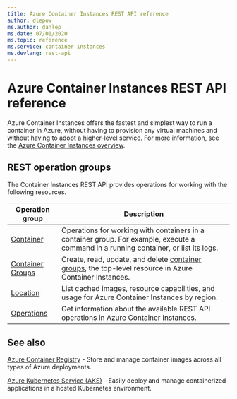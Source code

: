 ```yaml
---
title: Azure Container Instances REST API reference
author: dlepow
ms.author: danlep
ms.date: 07/01/2020
ms.topic: reference
ms.service: container-instances
ms.devlang: rest-api
---
```


# Azure Container Instances REST API reference

Azure Container Instances offers the fastest and simplest way to run a container in Azure, without having to provision any virtual machines and without having to adopt a higher-level service. For more information, see the [Azure Container Instances overview](/azure/container-instances/container-instances-overview).

## REST operation groups

The Container Instances REST API provides operations for working with the following resources.

| Operation group | Description                                                        |
|-----------------|--------------------------------------------------------------------|
|[Container](xref:management.azure.com.container-instances.container)| Operations for working with containers in a container group. For example, execute a command in a running container, or list its logs. |
|[Container Groups](xref:management.azure.com.container-instances.containergroups)| Create, read, update, and delete [container groups](/azure/container-instances/container-instances-container-groups), the top-level resource in Azure Container Instances. |
|[Location](xref:management.azure.com.container-instances.location)| List cached images, resource capabilities, and usage for Azure Container Instances by region.|
|[Operations](xref:management.azure.com.container-instances.operations)| Get information about the available REST API operations in Azure Container Instances. |

## See also

[Azure Container Registry](/azure/container-registry/) - Store and manage container images across all types of Azure deployments.

[Azure Kubernetes Service (AKS)](/azure/aks/) - Easily deploy and manage containerized applications in a hosted Kubernetes environment.
